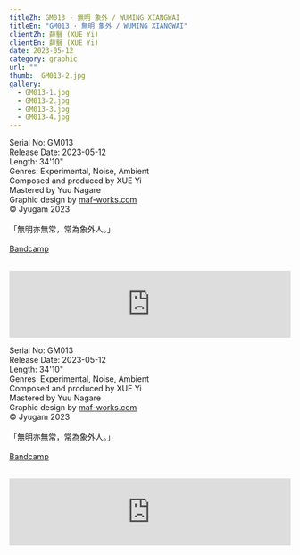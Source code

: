 ```yaml
---
titleZh: GM013 · 無明 象外 / WUMING XIANGWAI
titleEn: "GM013 · 無明 象外 / WUMING XIANGWAI"
clientZh: 薛翳 (XUE Yi)
clientEn: 薛翳 (XUE Yi)
date: 2023-05-12
category: graphic
url: ""
thumb:  GM013-2.jpg
gallery:
  - GM013-1.jpg
  - GM013-2.jpg
  - GM013-3.jpg
  - GM013-4.jpg
---
```


Serial No: GM013<br>
Release Date: 2023-05-12<br>
Length: 34'10"<br>
Genres: Experimental, Noise, Ambient<br>
Composed and produced by XUE Yi<br>
Mastered by Yuu Nagare<br>
Graphic design by [maf-works.com](https://maf-works.com)<br>
© Jyugam 2023
<br><br>
「無明亦無常，常為象外人。」
<br><br>
[Bandcamp](https://jyugam.bandcamp.com/album/wuming-xiangwai)
<br><br>
<iframe style="border: 0; width: 100%; height: 120px;" src="https://bandcamp.com/EmbeddedPlayer/album=2384519627/size=large/bgcol=ffffff/linkcol=333333/tracklist=false/artwork=none/transparent=true/" seamless><a href="https://jyugam.bandcamp.com/album/wuming-xiangwai">無名 象外 / WUMING XIANGWAI by 薛翳</a></iframe>

<!-- lang -->

Serial No: GM013<br>
Release Date: 2023-05-12<br>
Length: 34'10"<br>
Genres: Experimental, Noise, Ambient<br>
Composed and produced by XUE Yi<br>
Mastered by Yuu Nagare<br>
Graphic design by [maf-works.com](https://maf-works.com)<br>
© Jyugam 2023
<br><br>
「無明亦無常，常為象外人。」
<br><br>
[Bandcamp](https://jyugam.bandcamp.com/album/wuming-xiangwai)
<br><br>
<iframe style="border: 0; width: 100%; height: 120px;" src="https://bandcamp.com/EmbeddedPlayer/album=2384519627/size=large/bgcol=ffffff/linkcol=333333/tracklist=false/artwork=none/transparent=true/" seamless><a href="https://jyugam.bandcamp.com/album/wuming-xiangwai">無名 象外 / WUMING XIANGWAI by 薛翳</a></iframe>